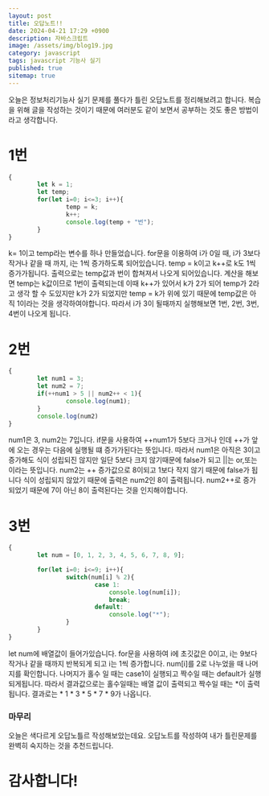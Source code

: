 ```yaml
---
layout: post
title: 오답노트!!
date: 2024-04-21 17:29 +0900
description: 자바스크립트
image: /assets/img/blog19.jpg
category: javascript 
tags: javascript 기능사 실기
published: true
sitemap: true
---
```


오늘은 정보처리기능사 실기 문제를 풀다가 틀린 오답노트를 정리해보려고 합니다. 복습을 위해 글을 작성하는 것이기 때문에 여러분도 같이 보면서 공부하는 것도 좋은 방법이라고 생각합니다.

# 1번
````javascript
{       
        let k = 1;
        let temp;
        for(let i=0; i<=3; i++){
                temp = k;
                k++;
                console.log(temp + "번");
        }    
}
````
k= 1이고 temp라는 변수를 하나 만들었습니다. for문을 이용하여 i가 0일 때, i가 3보다 작거나 같을 때 까지, i는 1씩 증가하도록 되어있습니다.
temp = k이고 k++로 k도 1씩 증가가됩니다. 출력으로는 temp값과 번이 합쳐져서 나오게 되어있습니다.
계산을 해보면 temp는 k값이므로 1번이 출력되는데 이때 k++가 있어서 k가 2가 되어 temp가 2라고 생각 할 수 도있지만 k가 2가 되었지만 temp = k가 위에 있기 때문에 temp값은 아직 1이라는 것을 생각하여야합니다.
따라서 i가 3이 될때까지 실행해보면 1번, 2번, 3번, 4번이 나오게 됩니다.

# 2번
````javascript
{
        let num1 = 3;
        let num2 = 7;
        if(++num1 > 5 || num2++ < 1){
                console.log(num1);
        }
        console.log(num2)
}
````
num1은 3, num2는 7입니다. if문을 사용하여 ++num1가 5보다 크거나 인데 ++가 앞에 오는 경우는 다음에 실행될 떄 증가가된다는 뜻입니다. 따라서 num1은 아직은 3이고 증가해도 식이 성립되진 않지만 일단 5보다 크지 않기때문에 false가 되고 ||는 or,또는 이라는 뜻입니다. num2는 ++ 증가값으로 8이되고 1보다 작지 않기 때문에 false가 됩니다 식이 성립되지 않았기 때문에 출력은 num2인 8이 출력됩니다. num2++로 증가되었기 때문에 7이 아닌 8이 출력된다는 것을 인지해야합니다.

# 3번
````javascript
{
        let num = [0, 1, 2, 3, 4, 5, 6, 7, 8, 9];

        for(let i=0; i<=9; i++){
                switch(num[i] % 2){
                        case 1:
                            console.log(num[i]);
                            break;
                        default:
                            console.log("*");
                }
        }
}
````
let num에 배열값이 들어가있습니다. for문을 사용하여 i에 초깃값은 0이고, i는 9보다 작거나 같을 때까지 반복되게 되고 i는 1씩 증가합니다. num[i]를 2로 나누었을 때 나머지를 확인합니다. 나머지가 홀수 일 때는 case1이 실행되고 짝수일 때는 default가 실행되게됩니다. 따라서 결과값으로는 홀수일때는 배열 값이 출력되고 짝수일 때는 *이 출력됩니다. 결과로는 * 1 * 3 * 5 * 7 * 9가 나옵니다.

### 마무리
오늘은 색다르게 오답노틀르 작성해보았는데요. 오답노트를 작성하여 내가 틀린문제를 완벽히 숙지하는 것을 추천드립니다.

# 감사합니다!
